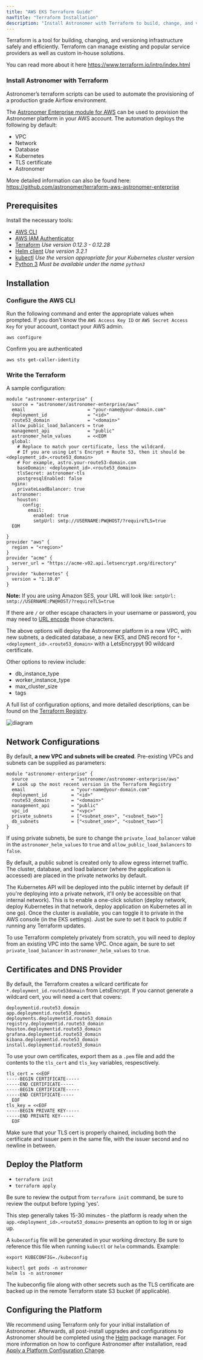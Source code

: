 ```yaml
---
title: "AWS EKS Terraform Guide"
navTitle: "Terraform Installation"
description: "Install Astronomer with Terraform to build, change, and version your infrastructure safely and efficiently."
---
```


Terraform is a tool for building, changing, and versioning infrastructure safely and efficiently. Terraform can manage existing and popular service providers as well as custom in-house solutions.

You can read more about it here https://www.terraform.io/intro/index.html

### Install Astronomer with Terraform

Astronomer’s terraform scripts can be used to automate the provisioning of a production grade Airflow environment.

The [Astronomer Enterprise module for AWS](https://registry.terraform.io/modules/astronomer/astronomer-enterprise/aws) can be used to provision the Astronomer platform in your AWS account. The automation deploys the following by default:

* VPC
* Network
* Database
* Kubernetes
* TLS certificate
* Astronomer

More detailed information can also be found here:
https://github.com/astronomer/terraform-aws-astronomer-enterprise

## Prerequisites

Install the necessary tools:

* [AWS CLI](https://docs.aws.amazon.com/cli/latest/userguide/cli-chap-install.html)
* [AWS IAM Authenticator](https://docs.aws.amazon.com/eks/latest/userguide/install-aws-iam-authenticator.html)
* [Terraform](https://www.terraform.io/downloads.html) *Use version 0.12.3 - 0.12.28*
* [Helm client](https://github.com/helm/helm#install) *Use version 3.2.1*
* [kubectl](https://kubernetes.io/docs/tasks/tools/install-kubectl/) *Use the version appropriate for your Kubernetes cluster version*
* [Python 3](https://www.python.org/download/releases/3.0/) *Must be available under the name `python3`*

## Installation

### Configure the AWS CLI

Run the following command and enter the appropriate values when prompted. If you don't know the `AWS Access Key ID` or `AWS Secret Access Key` for your account, contact your AWS admin.

```
aws configure
```

Confirm you are authenticated

```
aws sts get-caller-identity
```

### Write the Terraform

A sample configuration:

```
module "astronomer-enterprise" {
  source = "astronomer/astronomer-enterprise/aws"
  email                       = "your-name@your-domain.com"
  deployment_id               = "<id>"
  route53_domain              = "<domain>"
  allow_public_load_balancers = true
  management_api              = "public"
  astronomer_helm_values      = <<EOM
  global:
    # Replace to match your certificate, less the wildcard.
    # If you are using Let's Encrypt + Route 53, then it should be <deployment_id>.<route53_domain>
    # For example, astro.your-route53-domain.com
    baseDomain: <deployment_id>.<route53_domain>
    tlsSecret: astronomer-tls
    postgresqlEnabled: false
  nginx:
    privateLoadBalancer: true
  astronomer:
    houston:
      config:
        email:
          enabled: true
          smtpUrl: smtp://USERNAME:PW@HOST/?requireTLS=true
  EOM

}
provider "aws" {
  region = "<region>"
}
provider "acme" {
  server_url = "https://acme-v02.api.letsencrypt.org/directory"
}
provider "kubernetes" {
  version = "1.10.0"
}
```

**Note:** If you are using Amazon SES, your URL will look like:
`smtpUrl: smtp://USERNAME:PW@HOST/?requireTLS=true`

If there are `/` or other escape characters in your username or password, you may need to [URL encode](https://www.urlencoder.org/) those characters.

The above options will deploy the Astronomer platform in a new VPC, with new subnets, a dedicated database, a new EKS, and DNS record for `*.<deployment_id>.<route53_domain>` with a LetsEncrypyt 90 wildcard certificate.

Other options to review include:

- db_instance_type
- worker_instance_type
- max_cluster_size
- tags

A full list of configuration options, and more detailed descriptions, can be found on the [Terraform Registry](https://registry.terraform.io/modules/astronomer/astronomer-aws/aws).

![diagram](https://raw.githubusercontent.com/astronomer/terraform-aws-astronomer-enterprise/master/images/Astronomer_AWS_Architecture_EE.svg?sanitize=true)

## Network Configurations

By default, **a new VPC and subnets will be created**. Pre-existing VPCs and subnets can be supplied as parameters:

```
module "astronomer-enterprise" {
  source                = "astronomer/astronomer-enterprise/aws"
  # Look up the most recent version in the Terraform Registry
  email                 = "your-name@your-domain.com"
  deployment_id         = "<id>"
  route53_domain        = "<domain>"
  management_api        = "public"
  vpc_id                = "<vpc>"
  private_subnets       = ["<subnet_one>", "<subnet_two>"]
  db_subnets            = ["<subnet_one>", "<subnet_two>"]
}
```

If using private subnets, be sure to change the `private_load_balancer` value in the  `astronomer_helm_values` to `true` and `allow_public_load_balancers` to `false`.

By default, a public subnet is created only to allow egress internet traffic. The cluster, database, and load balancer (where the application is accessed) are placed in the private networks by default.


The Kubernetes API will be deployed into the public internet by default (if you're deploying into a private network, it'll only be accessible on that internal network). This is to enable a one-click solution (deploy network, deploy Kubernetes in that network, deploy application on Kubernetes all in one go). Once the cluster is avaliable, you can toggle it to private in the AWS console (in the EKS settings). Just be sure to set it back to public if running any Terraform updates.

To use Terraform completely privately from scratch, you will need to deploy from an existing VPC into the same VPC. Once again, be sure to set `private_load_balancer` in  `astronomer_helm_values` to `true`.

## Certificates and DNS Provider

By default, the Terraform creates a wilcard certificate for `*.deployment_id.route53domain` from LetsEncrypt. If you cannot generate a wildcard cert, you will need a cert that covers:

```
deploymentid.route53_domain
app.deploymentid.route53_domain
deployments.deploymentid.route53_domain
registry.deploymentid.route53_domain
houston.deploymentid.route53_domain
grafana.deploymentid.route53_domain
kibana.deploymentid.route53_domain
install.deploymentid.route53_domain
```

To use your own certificates, export them as a `.pem` file and add the contents to the `tls_cert` and `tls_key` variables, respesctively.

```
tls_cert = <<EOF
-----BEGIN CERTIFICATE-----
-----END CERTIFICATE-----
-----BEGIN CERTIFICATE-----
-----END CERTIFICATE-----
  EOF
tls_key = <<EOF
-----BEGIN PRIVATE KEY-----
-----END PRIVATE KEY-----
  EOF
```
Make sure that your TLS cert is properly chained, including both the certificate and issuer pem in the same file, with the issuer second and no newline in between.


## Deploy the Platform


* `terraform init`
* `terraform apply`

Be sure to review the output from `terraform init` command, be sure to review the output before typing 'yes'.

This step generally takes 15-30 minutes - the platform is ready when the `app.<deployment_id>.<route53_domain>` presents an option to log in or sign up.

A `kubeconfig` file will be generated in your working directory. Be sure to reference this file when running `kubectl` or `helm` commands. Example:
```
export KUBECONFIG=./kubeconfig

kubectl get pods -n astronomer
helm ls -n astronomer
```

The kubeconfig file along with other secrets such as the TLS certificate are backed up in the remote Terraform state S3 bucket (if applicable).

## Configuring the Platform

We recommend using Terraform only for your initial installation of Astronomer. Afterwards, all post-install upgrades and configurations to Astronomer should be completed using the [Helm](https://helm.sh) package manager. For more information on how to configure Astronomer after installation, read [Apply a Platform Configuration Change](/docs/enterprise/stable/manage-astronomer/apply-platform-config).

